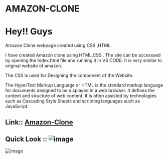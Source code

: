 # AMAZON-CLONE

# Hey!! Guys
Amazon Clone webpage created using CSS ,HTML.

I have created Amazon clone using HTML,CSS . The site can be accesssed by opening the Index.html file and running it in VS CODE. It is very similar to original website of amazon.

The CSS is used for Designing the component of the Website.  

The HyperText Markup Language or HTML is the standard markup language for documents designed to be displayed in a web browser. It defines the content and structure of web content. It is often assisted by technologies such as Cascading Style Sheets and scripting languages such as JavaScript.

## Link:: [Amazon-Clone](https://ashish2024.github.io/Amazon-Clone/)

## Quick Look :: ![image](https://github.com/ashish2024/Amazon-Clone/assets/91517012/890e51b9-5bda-4fef-8e18-5c833a08ddcd)

![image](https://github.com/ashish2024/Amazon-Clone/assets/91517012/952e2ed2-4c38-428f-b709-a11b6802762f)







